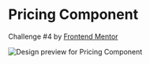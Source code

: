 # Pricing Component

Challenge #4 by [Frontend Mentor](https://www.frontendmentor.io/challenges)

![Design preview for Pricing Component](https://repository-images.githubusercontent.com/279773850/d1475980-c632-11ea-97ea-ba28c0e29f50)